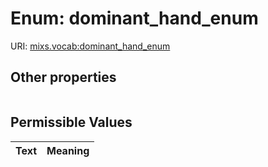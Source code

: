 
# Enum: dominant_hand_enum




URI: [mixs.vocab:dominant_hand_enum](https://w3id.org/mixs/vocab/dominant_hand_enum)


## Other properties

|  |  |  |
| --- | --- | --- |

## Permissible Values

| Text | Meaning |
| :--- | --------: |

